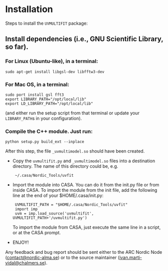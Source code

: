 # Installation

Steps to install the `UVMULTIFIT` package:

## Install dependencies (i.e., GNU Scientific Library, so far).

### For Linux (Ubuntu-like), in a terminal:

    sudo apt-get install libgsl-dev libfftw3-dev

### For Mac OS, in a terminal:

    sudo port install gsl fft3
    export LIBRARY_PATH="/opt/local/lib"
    export LD_LIBRARY_PATH="/opt/local/lib"

(and either run the setup script from that terminal or update your
`LIBRARY_PATH`s in your configuration).

### Compile the C++ module. Just run:

    python setup.py build_ext --inplace

After this step, the file `_uvmultimodel.so` should have been created.

 * Copy the `uvmultifit.py` and `_uvmultimodel.so` files into a
   destination directory. The name of this directory could be, e.g.

        ~/.casa/Nordic_Tools/uvfit

 * Import the module into CASA. You can do it from the init.py file or
   from inside CASA. To import the module from the init file, add the
   following line at the end of your $HOME/.casa/init.py:

        UVMULTIFIT_PATH = "$HOME/.casa/Nordic_Tools/uvfit"
        import imp
        uvm = imp.load_source('uvmultifit', UVMULTIFIT_PATH+'/uvmultifit.py')

   To import the module from CASA, just execute the same line in a script,
   or at the CASA prompt.

 * ENJOY!

Any feedback and bug report should be sent either to the ARC Nordic
Node (contact@nordic-alma.se) or to the source maintainer
(ivan.marti-vidal@chalmers.se).

